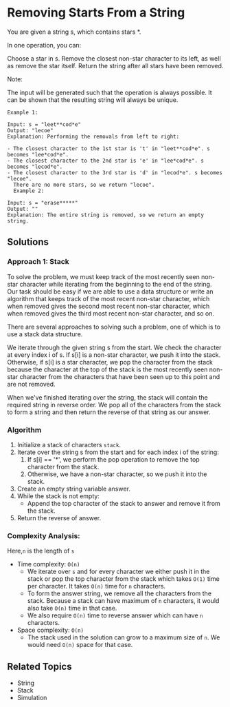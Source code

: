 # Removing Starts From a String

You are given a string s, which contains stars *.

In one operation, you can:

Choose a star in s.
Remove the closest non-star character to its left, as well as remove the star itself.
Return the string after all stars have been removed.

Note:

The input will be generated such that the operation is always possible.
It can be shown that the resulting string will always be unique.

```plain
Example 1:

Input: s = "leet**cod*e"
Output: "lecoe"
Explanation: Performing the removals from left to right:

- The closest character to the 1st star is 't' in "leet**cod*e". s becomes "lee*cod*e".
- The closest character to the 2nd star is 'e' in "lee*cod*e". s becomes "lecod*e".
- The closest character to the 3rd star is 'd' in "lecod*e". s becomes "lecoe".
  There are no more stars, so we return "lecoe".
  Example 2:

Input: s = "erase*****"
Output: ""
Explanation: The entire string is removed, so we return an empty string.
```

## Solutions

### Approach 1: Stack

To solve the problem, we must keep track of the most recently seen non-star character while iterating from the beginning
to the end of the string. Our task should be easy if we are able to use a data structure or write an algorithm that
keeps track of the most recent non-star character, which when removed gives the second most recent non-star character,
which when removed gives the third most recent non-star character, and so on.

There are several approaches to solving such a problem, one of which is to use a stack data structure.

We iterate through the given string s from the start. We check the character at every index i of s. If s[i] is a
non-star character, we push it into the stack. Otherwise, if s[i] is a star character, we pop the character from the
stack because the character at the top of the stack is the most recently seen non-star character from the characters
that have been seen up to this point and are not removed.

When we've finished iterating over the string, the stack will contain the required string in reverse order. We pop all
of the characters from the stack to form a string and then return the reverse of that string as our answer.

### Algorithm

1. Initialize a stack of characters `stack`.
2. Iterate over the string s from the start and for each index i of the string:
    1. If s[i] == '*', we perform the pop operation to remove the top character from the stack.
    2. Otherwise, we have a non-star character, so we push it into the stack.
3. Create an empty string variable answer.
4. While the stack is not empty:
    - Append the top character of the stack to answer and remove it from the stack.
5. Return the reverse of answer.

### Complexity Analysis:

Here,`n` is the length of `s`

- Time complexity: `O(n)`
    - We iterate over `s` and for every character we either push it in the stack or pop the top character from the stack
      which takes `O(1)` time per character. It takes `O(n)` time for `n` characters.
    - To form the answer string, we remove all the characters from the stack. Because a stack can have maximum of `n`
      characters, it would also take `O(n)` time in that case.
    - We also require `O(n)` time to reverse answer which can have `n` characters.
- Space complexity: `O(n)`
    - The stack used in the solution can grow to a maximum size of `n`. We would need `O(n)` space for that case.

## Related Topics

- String
- Stack
- Simulation
